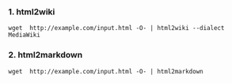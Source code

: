 ### 1. html2wiki
```
wget  http://example.com/input.html -O- | html2wiki --dialect MediaWiki

```



### 2. html2markdown
```
wget  http://example.com/input.html -O- | html2markdown

```



